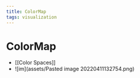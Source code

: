 ```yaml
---
title: ColorMap
tags: visualization
---
```


# ColorMap
- [[Color Spaces]]
- ![im](assets/Pasted image 20220411132754.png)














